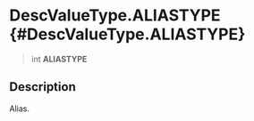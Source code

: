 DescValueType.ALIASTYPE {#DescValueType.ALIASTYPE}
=======================

> int **ALIASTYPE**

Description
-----------

Alias.
